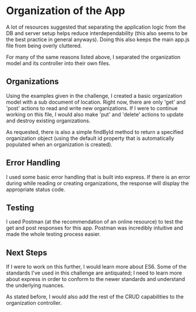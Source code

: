 # Organization of the App

 A lot of resources suggested that separating the application logic from the DB and server setup helps reduce interdependability (this also seems to be the best practice in general anyways). Doing this also keeps the main app.js file from being overly cluttered.

For many of the same reasons listed above, I separated the organization model and its controller into their own files.

## Organizations

Using the examples given in the challenge, I created a basic organization model with a sub document of location. Right now, there are only 'get' and 'post' actions to read and write new organizations. If I were to continue working on this file, I would also make 'put' and 'delete' actions to update and destroy existing organizations.

As requested, there is also a simple findById method to return a specified organization object (using the default id property that is automatically populated when an organization is created).

## Error Handling

I used some basic error handling that is built into express. If there is an error during while reading or creating organizations, the response will display the appropriate status code.

## Testing

I used Postman (at the recommendation of an online resource) to test the get and post responses for this app. Postman was incredibly intuitive and made the whole testing process easier.

## Next Steps

If I were to work on this further, I would learn more about ES6. Some of the standards I've used in this challenge are antiquated; I need to learn more about express in order to conform to the newer standards and understand the underlying nuances.

As stated before, I would also add the rest of the CRUD capabilities to the organization controller.
